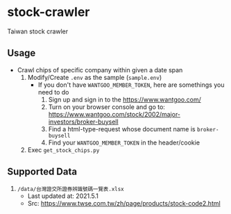 # stock-crawler #
Taiwan stock crawler

## Usage

* Crawl chips of specific company within given a date span
    1. Modify/Create `.env` as the sample (`sample.env`)
        * If you don't have `WANTGOO_MEMBER_TOKEN`, here are somethings you need to do
            1. Sign up and sign in to the https://www.wantgoo.com/ 
            2. Turn on your browser console and go to: https://www.wantgoo.com/stock/2002/major-investors/broker-buysell
            3. Find a html-type-request whose document name is `broker-buysell`
            4. Find your `WANTGOO_MEMBER_TOKEN` in the header/cookie
    2. Exec `get_stock_chips.py`


## Supported Data
1. `/data/台灣證交所證券辨識號碼一覽表.xlsx`
    - Last updated at: 2021.5.1
    - Src: https://www.twse.com.tw/zh/page/products/stock-code2.html
